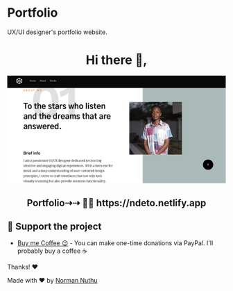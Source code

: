 # Portfolio

UX/UI designer's portfolio website.


<h1 align="center"> Hi there 👋,</h1>

<div align="center">
  
  <img src="https://github.com/GypsyTheDj/Ndeto-Portfolio/blob/master/images/ndeto.png">
  
</div>

<h2 align="center"> Portfolio⇢⇢ 👨‍💻 https://ndeto.netlify.app
</h2>

## :sparkling_heart: Support the project


- [Buy me Coffee 😉](https://www.paypal.com/donate?hosted_button_id=BM99ZF52TE97E) - You can make one-time donations via PayPal. I'll probably buy a coffee :coffee:

Thanks! :heart:



Made with :heart: by [Norman Nuthu](https://github.com/GypsyTheDj)


